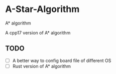 # A-Star-Algorithm
A* algorithm

A cpp17 version of A* algorithm

## TODO
- [ ] A better way to config board file of different OS
- [ ] Rust version of A* algorithm